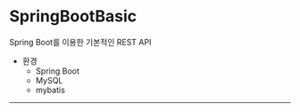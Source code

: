 # SpringBootBasic

Spring Boot를 이용한 기본적인 REST API

* 환경
  * Spring Boot
  * MySQL
  * mybatis
  
------------------

```

```


